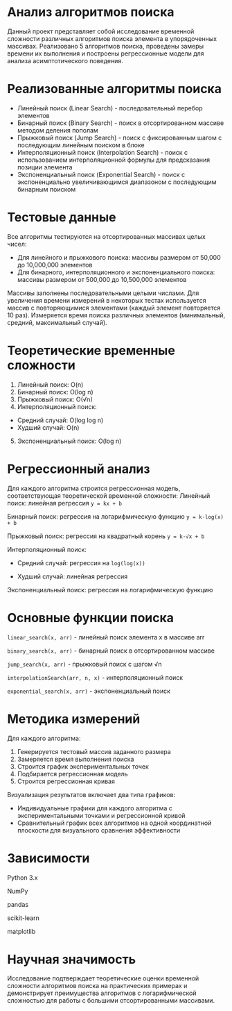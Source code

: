 # Анализ алгоритмов поиска
Данный проект представляет собой исследование временной сложности различных алгоритмов поиска элемента в упорядоченных массивах. Реализовано 5 алгоритмов поиска, проведены замеры времени их выполнения и построены регрессионные модели для анализа асимптотического поведения.

# Реализованные алгоритмы поиска
- Линейный поиск (Linear Search) - последовательный перебор элементов
- Бинарный поиск (Binary Search) - поиск в отсортированном массиве методом деления пополам
- Прыжковый поиск (Jump Search) - поиск с фиксированным шагом с последующим линейным поиском в блоке
- Интерполяционный поиск (Interpolation Search) - поиск с использованием интерполяционной формулы для предсказания позиции элемента
- Экспоненциальный поиск (Exponential Search) - поиск с экспоненциально увеличивающимся диапазоном с последующим бинарным поиском

# Тестовые данные
Все алгоритмы тестируются на отсортированных массивах целых чисел:
- Для линейного и прыжкового поиска: массивы размером от 50,000 до 10,000,000 элементов
- Для бинарного, интерполяционного и экспоненциального поиска: массивы размером от 500,000 до 10,500,000 элементов

Массивы заполнены последовательными целыми числами. Для увеличения времени измерений в некоторых тестах используется массив с повторяющимися элементами (каждый элемент повторяется 10 раз). Измеряется время поиска различных элементов (минимальный, средний, максимальный случай).

# Теоретические временные сложности
1. Линейный поиск: O(n)
2. Бинарный поиск: O(log n)
3. Прыжковый поиск: O(√n)
4. Интерполяционный поиск:
- Средний случай: O(log log n)
- Худший случай: O(n)
5. Экспоненциальный поиск: O(log n)

# Регрессионный анализ
Для каждого алгоритма строится регрессионная модель, соответствующая теоретической временной сложности:
Линейный поиск: линейная регрессия `y = kx + b`

Бинарный поиск: регрессия на логарифмическую функцию `y = k·log(x) + b`

Прыжковый поиск: регрессия на квадратный корень `y = k·√x + b`

Интерполяционный поиск:
- Средний случай: регрессия на `log(log(x))`
  
- Худший случай: линейная регрессия
  
Экспоненциальный поиск: регрессия на логарифмическую функцию

# Основные функции поиска
`linear_search(x, arr)` - линейный поиск элемента x в массиве arr

`binary_search(x, arr)` - бинарный поиск в отсортированном массиве

`jump_search(x, arr)` - прыжковый поиск с шагом √n

`interpolationSearch(arr, n, x)` - интерполяционный поиск

`exponential_search(x, arr)` - экспоненциальный поиск

# Методика измерений
Для каждого алгоритма:
1. Генерируется тестовый массив заданного размера
2. Замеряется время выполнения поиска
3. Строится график экспериментальных точек
4. Подбирается регрессионная модель
5. Строится регрессионная кривая

Визуализация результатов включает два типа графиков:
- Индивидуальные графики для каждого алгоритма с экспериментальными точками и регрессионной кривой
- Сравнительный график всех алгоритмов на одной координатной плоскости для визуального сравнения эффективности

# Зависимости
Python 3.x

NumPy

pandas

scikit-learn

matplotlib

# Научная значимость
Исследование подтверждает теоретические оценки временной сложности алгоритмов поиска на практических примерах и демонстрирует преимущества алгоритмов с логарифмической сложностью для работы с большими отсортированными массивами.
